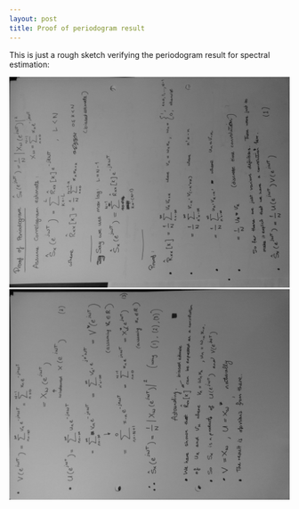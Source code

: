 ```yaml
---
layout: post
title: Proof of periodogram result
---
```

This is just a rough sketch verifying the periodogram result for spectral estimation:

<img src="/assets/periodogram1.jpg">
<img src="/assets/periodogram2.jpg">
